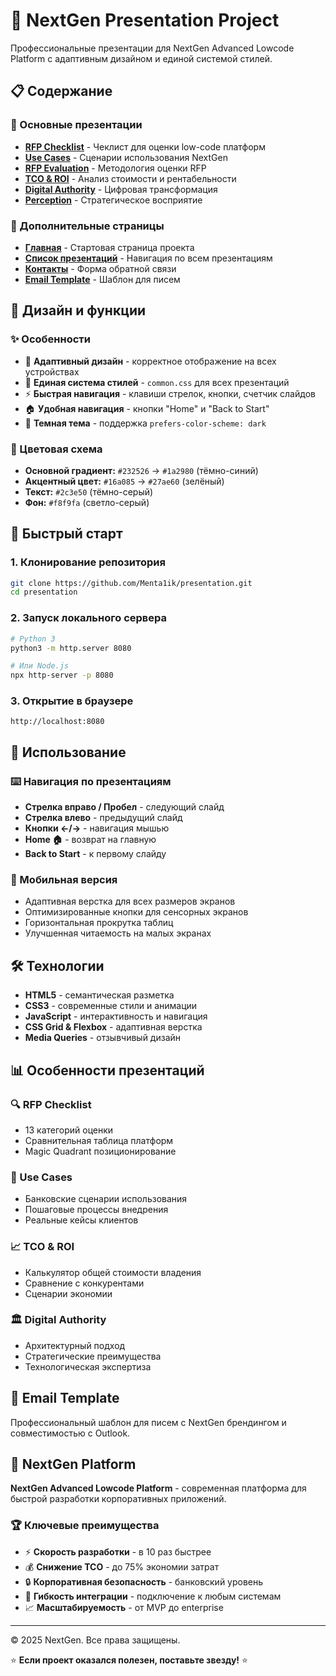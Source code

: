 # 🚀 NextGen Presentation Project

Профессиональные презентации для NextGen Advanced Lowcode Platform с адаптивным дизайном и единой системой стилей.

## 📋 Содержание

### 🎯 Основные презентации
- **[RFP Checklist](rfp_checklist_presentation.html)** - Чеклист для оценки low-code платформ
- **[Use Cases](use_cases_presentation.html)** - Сценарии использования NextGen
- **[RFP Evaluation](rfp_evaluation_presentation.html)** - Методология оценки RFP
- **[TCO & ROI](tco_roi_presentation.html)** - Анализ стоимости и рентабельности
- **[Digital Authority](digital_authority_presentation.html)** - Цифровая трансформация
- **[Perception](perception_presentation.html)** - Стратегическое восприятие

### 📄 Дополнительные страницы
- **[Главная](index.html)** - Стартовая страница проекта
- **[Список презентаций](presentations.html)** - Навигация по всем презентациям
- **[Контакты](contact.html)** - Форма обратной связи
- **[Email Template](email-template.html)** - Шаблон для писем

## 🎨 Дизайн и функции

### ✨ Особенности
- 📱 **Адаптивный дизайн** - корректное отображение на всех устройствах
- 🎯 **Единая система стилей** - `common.css` для всех презентаций
- ⚡ **Быстрая навигация** - клавиши стрелок, кнопки, счетчик слайдов
- 🏠 **Удобная навигация** - кнопки "Home" и "Back to Start"
- 🌙 **Темная тема** - поддержка `prefers-color-scheme: dark`

### 🎨 Цветовая схема
- **Основной градиент:** `#232526` → `#1a2980` (тёмно-синий)
- **Акцентный цвет:** `#16a085` → `#27ae60` (зелёный)
- **Текст:** `#2c3e50` (тёмно-серый)
- **Фон:** `#f8f9fa` (светло-серый)

## 🚀 Быстрый старт

### 1. Клонирование репозитория
```bash
git clone https://github.com/Menta1ik/presentation.git
cd presentation
```

### 2. Запуск локального сервера
```bash
# Python 3
python3 -m http.server 8080

# Или Node.js
npx http-server -p 8080
```

### 3. Открытие в браузере
```
http://localhost:8080
```

## 📖 Использование

### ⌨️ Навигация по презентациям
- **Стрелка вправо / Пробел** - следующий слайд
- **Стрелка влево** - предыдущий слайд
- **Кнопки ←/→** - навигация мышью
- **Home 🏠** - возврат на главную
- **Back to Start** - к первому слайду

### 📱 Мобильная версия
- Адаптивная верстка для всех размеров экранов
- Оптимизированные кнопки для сенсорных экранов
- Горизонтальная прокрутка таблиц
- Улучшенная читаемость на малых экранах

## 🛠️ Технологии

- **HTML5** - семантическая разметка
- **CSS3** - современные стили и анимации
- **JavaScript** - интерактивность и навигация
- **CSS Grid & Flexbox** - адаптивная верстка
- **Media Queries** - отзывчивый дизайн

## 📊 Особенности презентаций

### 🔍 RFP Checklist
- 13 категорий оценки
- Сравнительная таблица платформ
- Magic Quadrant позиционирование

### 💼 Use Cases
- Банковские сценарии использования
- Пошаговые процессы внедрения
- Реальные кейсы клиентов

### 📈 TCO & ROI
- Калькулятор общей стоимости владения
- Сравнение с конкурентами
- Сценарии экономии

### 🏛️ Digital Authority
- Архитектурный подход
- Стратегические преимущества
- Технологическая экспертиза

## 📧 Email Template

Профессиональный шаблон для писем с NextGen брендингом и совместимостью с Outlook.

## 🎯 NextGen Platform

**NextGen Advanced Lowcode Platform** - современная платформа для быстрой разработки корпоративных приложений.

### 🏆 Ключевые преимущества
- ⚡ **Скорость разработки** - в 10 раз быстрее
- 💰 **Снижение TCO** - до 75% экономии затрат  
- 🔒 **Корпоративная безопасность** - банковский уровень
- 🔧 **Гибкость интеграции** - подключение к любым системам
- 📈 **Масштабируемость** - от MVP до enterprise

---

© 2025 NextGen. Все права защищены.

⭐ **Если проект оказался полезен, поставьте звезду!** ⭐
